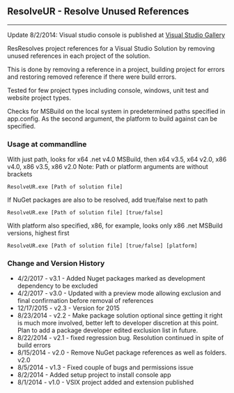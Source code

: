 ## ResolveUR - Resolve Unused References

* * *

Update 8/2/2014: Visual studio console is published at [Visual Studio Gallery](http://visualstudiogallery.msdn.microsoft.com/faf25a06-0490-4eaf-82ab-c42b729a764e)

ResResolves project references for a Visual Studio Solution by removing unused references in each project of the solution.

This is done by removing a reference in a project, building project for errors and restoring removed reference if there were build errors.

Tested for few project types including console, windows, unit test and website project types.

Checks for MSBuild on the local system in predetermined paths specified in app.config. As the second argument, the platform to build against can be specified.

### Usage at commandline

With just path, looks for x64 .net v4.0 MSBuild, then x64 v3.5, x64 v2.0, x86 v4.0, x86 v3.5, x86 v2.0 Note: Path or platform arguments are without brackets

`ResolveUR.exe [Path of solution file]`

If NuGet packages are also to be resolved, add true/false next to path

`ResolveUR.exe [Path of solution file] [true/false]`

With platform also specified, x86, for example, looks only x86 .net MSBuild versions, highest first

`ResolveUR.exe [Path of solution file] [true/false] [platform]`

### Change and Version History
* 4/2/2017    - v3.1 - Added Nuget packages marked as development dependency to be excluded
* 4/2/2017    - v3.0 - Updated with a preview mode allowing exclusion and final confirmation before removal of references
* 12/17/2015  - v2.3 - Version for 2015
* 8/23/2014   - v2.2 - Make package solution optional since getting it right is much more involved, better left to developer discretion at this point. Plan to add a package developer edited exclusion list in future.
* 8/22/2014   - v2.1 - fixed regression bug. Resolution continued in spite of build errors
* 8/15/2014   - v2.0 - Remove NuGet package references as well as folders. v2.0
* 8/5/2014    - v1.3 - Fixed couple of bugs and permissions issue
* 8/2/2014    - Added setup project to install console app
* 8/1/2014    - v1.0 - VSIX project added and extension published
